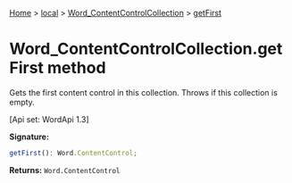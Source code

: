 [Home](./index) &gt; [local](local.md) &gt; [Word\_ContentControlCollection](local.word_contentcontrolcollection.md) &gt; [getFirst](local.word_contentcontrolcollection.getfirst.md)

# Word\_ContentControlCollection.getFirst method

Gets the first content control in this collection. Throws if this collection is empty. 

 \[Api set: WordApi 1.3\]

**Signature:**
```javascript
getFirst(): Word.ContentControl;
```
**Returns:** `Word.ContentControl`

